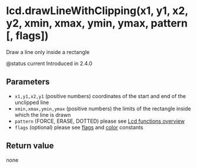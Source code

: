 # lcd.drawLineWithClipping(x1, y1, x2, y2, xmin, xmax, ymin, ymax, pattern \[, flags])

Draw a line only inside a rectangle

@status current Introduced in 2.4.0

## Parameters

* `x1,y1,x2,y1` (positive numbers) coordinates of the start and end of the unclipped line
* `xmin,xmax,ymin,ymax` (positive numbers) the limits of the rectangle inside which the line is drawn
* `pattern` (FORCE, ERASE, DOTTED) please see [Lcd functions overview](https://github.com/EdgeTX/lua-reference-guide/tree/2c4596e02006c8ac7d351fcd785fdfc7a93ce548/lua\_api\_reference/lcd-functions-less-than-greater-than-luadoc-begin-lcd/lcd\_functions-overview.html)
* `flags` (optional) please see [flags](../constants/flags-and-pattern-constants.md) and [color](../constants/color-constants.md) constants

## Return value

none

